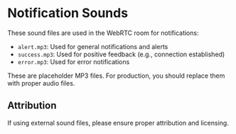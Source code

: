# Notification Sounds

These sound files are used in the WebRTC room for notifications:

- `alert.mp3`: Used for general notifications and alerts
- `success.mp3`: Used for positive feedback (e.g., connection established)
- `error.mp3`: Used for error notifications

These are placeholder MP3 files. For production, you should replace them with proper audio files.

## Attribution

If using external sound files, please ensure proper attribution and licensing.